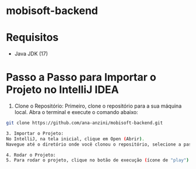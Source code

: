 # mobisoft-backend
# Requisitos
- Java JDK (17)

# Passo a Passo para Importar o Projeto no IntelliJ IDEA
1. Clone o Repositório: Primeiro, clone o repositório para a sua máquina local. Abra o terminal e execute o comando abaixo:
```bash
git clone https://github.com/ana-anzini/mobisoft-backend.git

3. Importar o Projeto:
No IntelliJ, na tela inicial, clique em Open (Abrir).
Navegue até o diretório onde você clonou o repositório, selecione a pasta do projeto mobisoft-backend e clique em OK.

4. Rodar o Projeto:
5. Para rodar o projeto, clique no botão de execução (ícone de "play") no canto superior direito com o arquivo principal da classe @SpringBootApplication.
